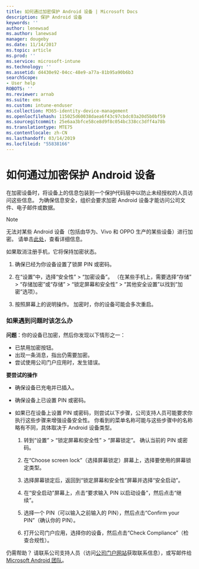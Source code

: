 ```yaml
---
title: 如何通过加密保护 Android 设备 | Microsoft Docs
description: 保护 Android 设备
keywords: ''
author: lenewsad
ms.author: lanewsad
manager: dougeby
ms.date: 11/14/2017
ms.topic: article
ms.prod: ''
ms.service: microsoft-intune
ms.technology: ''
ms.assetid: d4430e92-04cc-48e9-a77a-81b95a90b6b3
searchScope:
- User help
ROBOTS: ''
ms.reviewer: arnab
ms.suite: ems
ms.custom: intune-enduser
ms.collection: M365-identity-device-management
ms.openlocfilehash: 115025d60038daea6f43c97cbdc03a20d5b0bf59
ms.sourcegitcommit: 25e6aa3bfce58ce8d9f8c054bc338cc3dff4a78b
ms.translationtype: MTE75
ms.contentlocale: zh-CN
ms.lasthandoff: 03/14/2019
ms.locfileid: "55838166"
---
```

# <a name="how-to-protect-your-android-device-using-encryption"></a>如何通过加密保护 Android 设备

在加密设备时，将设备上的信息包装到一个保护代码层中以防止未经授权的人员访问这些信息。 为确保信息安全，组织会要求加密 Android 设备才能访问公司文件、电子邮件或数据。

> [!Note]
> 无法对某些 Android 设备（包括由华为、Vivo 和 OPPO 生产的某些设备）进行加密。 请单击[此处](your-device-appears-encrypted-but-cp-says-otherwise-android.md)，查看详细信息。

如果取消注册手机，它将保持加密状态。

1.  确保已经为你设备设置了锁屏 PIN 或密码。

2.  在“设置”中，选择“安全性” > “加密设备”。
    （在某些手机上，需要选择“存储” > “存储加密”或“存储” > “锁定屏幕和安全性” > “其他安全设置”以找到“加密”选项）。

3.  按照屏幕上的说明操作。 加密时，你的设备可能会多次重启。

### <a name="what-to-do-if-you-have-issues"></a>如果遇到问题时该怎么办
**问题**：你的设备已加密，然后你发现以下情形之一：

- 已禁用加密按钮。
- 出现一条消息，指出仍需要加密。
- 尝试使用公司门户应用时，发生错误。

**要尝试的操作**

- 确保设备已充电并已插入。
- 确保设备上已设置 PIN 或密码。
- 如果已在设备上设置 PIN 或密码，则尝试以下步骤，公司支持人员可能要求你执行这些步骤来增强设备安全性。 你看到的菜单名称可能与这些步骤中的名称略有不同，具体取决于 Android 设备类型。

    1. 转到“设置” > “锁定屏幕和安全性” > “屏幕锁定”。 确认当前的 PIN 或密码。

    2. 在“Choose screen lock”（选择屏幕锁定）屏幕上，选择要使用的屏幕锁定类型。 

    3. 选择屏幕锁定后，返回到“锁定屏幕和安全性”屏幕并选择“安全启动”。 
    
    4. 在“安全启动”屏幕上，点击“要求输入 PIN 以启动设备”，然后点击“继续”。

    5. 选择一个 PIN（可以输入之前输入的 PIN），然后点击“Confirm your PIN”（确认你的 PIN）。

    6. 打开公司门户应用，选择你的设备，然后点击“Check Compliance”（检查合规性）。

仍需帮助？ 请联系公司支持人员（访问[公司门户网站](https://go.microsoft.com/fwlink/?linkid=2010980)获取联系信息），或写邮件给 <a href="mailto:wintunedroidfbk@microsoft.com?subject=I'm having trouble with encryption on my Android device&body=Describe the issue you're experiencing here.">Microsoft Android 团队</a>。
